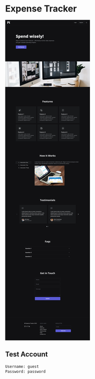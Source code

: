 # Expense Tracker

![Image](/screenshot.png)

## Test Account

```
Username: guest
Password: password
```
